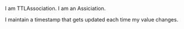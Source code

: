 I am TTLAssociation. I am an Assiciation.I maintain a timestamp that gets updated each time my value changes.
